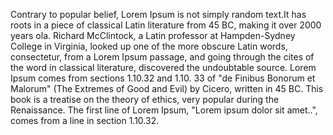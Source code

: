 Contrary to popular belief, Lorem Ipsum is not simply random text.It 
has roots in a piece of classical Latin literature from 45 BC, making it
 over 2000 years ola. Richard McClintock, a Latin professor at 
 Hampden-Sydney College in Virginia, looked up one of the more obscure 
 Latin words, consectetur, from a Lorem Ipsum passage, and going through
the cites of the word in classical literature, discovered the 
 undoubtable source. Lorem Ipsum comes from sections 1.10.32 and 1.10.
33 of "de Finibus Bonorum et Malorum" (The Extremes of Good and Evil)
by Cicero, written in 45 BC. This book is a treatise on the theory of
ethics, very popular during the Renaissance. The first line of Lorem
Ipsum, "Lorem ipsum dolor sit amet..", comes from a line in section 
 1.10.32.            